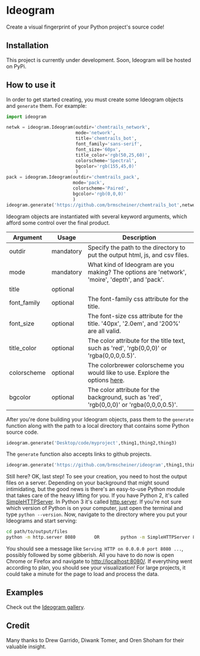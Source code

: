 # Ideogram
Create a visual fingerprint of your Python project's source code!

## Installation
This project is currently under development. Soon, Ideogram will be hosted on PyPi.

## How to use it 
In order to get started creating, you must create some Ideogram objects and `generate` them. For example:
```python
import ideogram 

netwk = ideogram.Ideogram(outdir='chemtrails_network',
                          mode='network',
                          title='chemtrails_bot',
                          font_family='sans-serif',
                          font_size='60px',
                          title_color='rgb(50,25,60)',
                          colorscheme='Spectral',
                          bgcolor='rgb(155,45,0)'
                          )
pack = ideogram.Ideogram(outdir='chemtrails_pack',
                         mode='pack',
                         colorscheme='Paired',
                         bgcolor='rgb(0,0,0)'
                         )
ideogram.generate('https://github.com/brmscheiner/chemtrails_bot',network,pack)
```
Ideogram objects are instantiated with several keyword arguments, which afford some control over the final product.

| Argument    | Usage     | Description                                                                                          |
|-------------|-----------|------------------------------------------------------------------------------------------------------|
| outdir      | mandatory | Specify the path to the directory to put the output html, js, and csv files.                         |
| mode        | mandatory | What kind of Ideogram are you making? The options are 'network', 'moire', 'depth', and 'pack'.       |
| title       | optional  |                                                                                                      |
| font_family | optional  | The font-family css attribute for the title.                                                         |
| font_size   | optional  | The font-size css attribute for the title. '40px', '2.0em', and '200%' are all valid.                |
| title_color | optional  | The color attribute for the title text, such as 'red', 'rgb(0,0,0)' or 'rgba(0,0,0,0.5)'.            |
| colorscheme | optional  | The colorbrewer colorscheme you would like to use. Explore the options [here](https://bl.ocks.org/mbostock/5577023).                        |
| bgcolor     | optional  | The color attribute for the background, such as 'red', 'rgb(0,0,0)' or 'rgba(0,0,0,0.5)'.            |

After you're done building your Ideogram objects, pass them to the `generate` function along with the path to a local directory that contains some Python source code. 
```python
ideogram.generate('Desktop/code/myproject',thing1,thing2,thing3)
```
The `generate` function also accepts links to github projects.
```python
ideogram.generate('https://github.com/brmscheiner/ideogram',thing1,thing2,thing3,thing4)
```
Still here? OK, last step! To see your creation, you need to host the output files on a server. Depending on your background that might sound intimidating, but the good news is there's an easy-to-use Python module that takes care of the heavy lifting for you. If you have Python 2, it's called [SimpleHTTPServer](https://docs.python.org/2/library/simplehttpserver.html). In Python 3 it's called [http.server](https://docs.python.org/3/library/http.server.html). If you're not sure which version of Python is on your computer, just open the terminal and type `python --version`. Now, navigate to the directory where you put your Ideograms and start serving:
```bash
cd path/to/output/files
python -m http.server 8080       OR        python -m SimpleHTTPServer 8080
```
You should see a message like `Serving HTTP on 0.0.0.0 port 8080 ...`, possibly followed by some gibberish. All you have to do now is open Chrome or Firefox and navigate to [http://localhost:8080/](http://localhost:8080/). If everything went according to plan, you should see your visualization! For large projects, it could take a minute for the page to load and process the data.
## Examples 
Check out the [Ideogram gallery](http://scheinerbock.com/ideogram.html).

## Credit
Many thanks to Drew Garrido, Diwank Tomer, and Oren Shoham for their valuable insight. 
